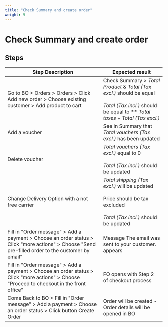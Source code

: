 ```yaml
---
title: "Check Summary and create order"
weight: 9
---
```


# Check Summary and create order
## Steps
| Step Description | Expected result |
| ----- | ----- |
| Go to BO > Orders > Orders > Click Add new order > Choose existing customer > Add product to cart | Check Summary > *Total Product* & *Total (Tax excl.)* should be equal<br><br>*Total (Tax incl.)* should be equal to ** *Total taxes* + *Total (Tax excl.)* |
| Add a voucher | See in Summary that *Total vouchers (Tax excl.)* has been updated |
| Delete voucher | *Total vouchers (Tax excl.)* equal to 0<br><br>*Total (Tax incl.)* should be updated |
| Change Delivery Option with a not free carrier | *Total shipping (Tax excl.)* will be updated<br><br>Price should be tax excluded<br><br>*Total (Tax incl.)* should be updated |
| Fill in "Order message" > Add a payment > Choose an order status > Click "more actions" > Choose "Send pre-filled order to the customer by email" | Message The email was sent to your customer. appears |
| Fill in "Order message" > Add a payment > Choose an order status > Click "more actions" > Choose "Proceed to checkout in the front office" | FO opens with Step 2 of checkout process |
| Come Back to BO > Fill in "Order message" > Add a payment > Choose an order status > Click button Create Order | Order will be created - Order details will be opened in BO |
